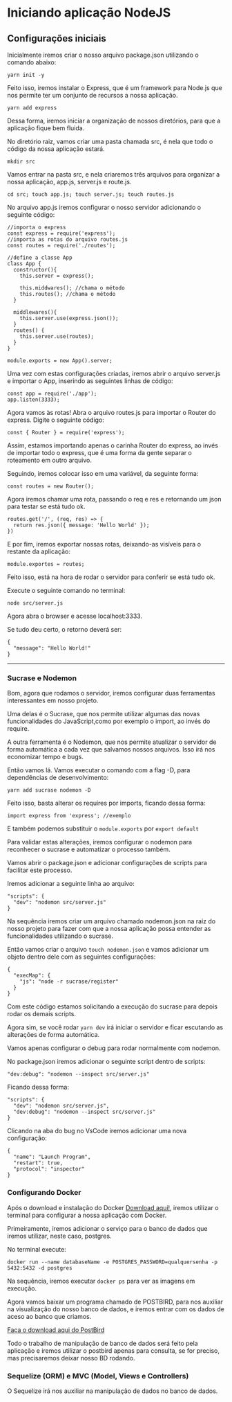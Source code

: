 # Iniciando aplicação NodeJS
## Configurações iniciais

Inicialmente iremos criar o nosso arquivo package.json utilizando o comando abaixo:

``` yarn init -y ```

Feito isso, iremos instalar o Express, que é um framework para Node.js que nos permite ter um conjunto de recursos a nossa aplicação.

``` yarn add express ```

Dessa forma, iremos iniciar a organização de nossos diretórios, para que a aplicação fique bem fluida.

No diretório raiz, vamos criar uma pasta chamada src, é nela que todo o código da nossa aplicação estará.

```mkdir src```

Vamos entrar na pasta src, e nela criaremos três arquivos para organizar a nossa aplicação, app.js, server.js e route.js.

```cd src; touch app.js; touch server.js; touch routes.js```

No arquivo app.js iremos configurar o nosso servidor adicionando o seguinte código:

```
//importa o express
const express = require('express'); 
//importa as rotas do arquivo routes.js
const routes = require('./routes');

//define a classe App
class App {
  constructor(){
    this.server = express();
    
    this.middwares(); //chama o método
    this.routes(); //chama o método
  }

  middlewares(){
    this.server.use(express.json());
  }
  routes() {
    this.server.use(routes);
  }
}

module.exports = new App().server;

```

Uma vez com estas configurações criadas, iremos abrir o arquivo server.js e importar o App, inserindo as seguintes linhas de código:

```
const app = require('./app');
app.listen(3333);
```

Agora vamos às rotas! Abra o arquivo routes.js para importar o Router do express. Digite o seguinte código:

```
const { Router } = require('express');

```
Assim, estamos importando apenas o carinha Router do express, ao invés de importar todo o express, que é uma forma da gente separar o roteamento em outro arquivo.

Seguindo, iremos colocar isso em uma variável, da seguinte forma:

```
const routes = new Router();
```
Agora iremos chamar uma rota, passando o req e res e retornando um json para testar se está tudo ok.

```
routes.get('/', (req, res) => {
  return res.json({ message: 'Hello World' });
})
```
E por fim, iremos exportar nossas rotas, deixando-as visíveis para o restante da aplicação:

```
module.exportes = routes;
```

Feito isso, está na hora de rodar o servidor para conferir se está tudo ok.

Execute o seguinte comando no terminal:

```
node src/server.js
```

Agora abra o browser e acesse localhost:3333.

Se tudo deu certo, o retorno deverá ser:

```
{
  "message": "Hello World!"
}
```

---

### Sucrase e Nodemon

Bom, agora que rodamos o servidor, iremos configurar duas ferramentas interessantes em nosso projeto.

Uma delas é o Sucrase, que nos permite utilizar algumas das novas funcionalidades do JavaScript,como por exemplo o import, ao invés do require.

A outra ferramenta é o Nodemon, que nos permite atualizar o servidor de forma automática a cada vez que salvamos nossos arquivos. Isso irá nos economizar tempo e bugs.

Então vamos lá. Vamos executar o comando com a flag -D, para dependências de desenvolvimento:

```yarn add sucrase nodemon -D```

Feito isso, basta alterar os requires por imports, ficando dessa forma:
```
import express from 'express'; //exemplo 

```
E também podemos substituir o ```module.exports``` por ```export default```

Para validar estas alterações, iremos configurar o nodemon para reconhecer o sucrase e automatizar o processo também.

Vamos abrir o package.json e adicionar configurações de scripts para facilitar este processo.

Iremos adicionar a seguinte linha ao arquivo:

```
"scripts": {
  "dev": "nodemon src/server.js"
}
```

Na sequência iremos criar um arquivo chamado nodemon.json na raiz do nosso projeto para fazer com que a nossa aplicação possa entender as funcionalidades utilizando o sucrase.

Então vamos criar o arquivo ```touch nodemon.json``` e vamos adicionar um objeto dentro dele com as seguintes configurações:
```
{
  "execMap": {
    "js": "node -r sucrase/register"
  }
}
```
Com este código estamos solicitando a execução do sucrase para depois rodar os demais scripts.

Agora sim, se você rodar ```yarn dev``` irá iniciar o servidor e ficar escutando as alterações de forma automática.

Vamos apenas configurar o debug para rodar normalmente com nodemon.

No package.json iremos adicionar o seguinte script dentro de scripts:

```
"dev:debug": "nodemon --inspect src/server.js"
```
Ficando dessa forma:
```
"scripts": {
  "dev": "nodemon src/server.js",
  "dev:debug": "nodemon --inspect src/server.js"
}
```
Clicando na aba do bug no VsCode iremos adicionar uma nova configuração:
```
{
  "name": "Launch Program",
  "restart": true,
  "protocol": "inspector"
}
```
### Configurando Docker

Após o download e instalação do Docker [Download aqui!](https://docs.docker.com/docker-for-mac/install/), iremos utilizar o terminal para configurar a nossa aplicação com Docker.

Primeiramente, iremos adicionar o serviço para o banco de dados que iremos utilizar, neste caso, postgres.

No terminal execute:
```
docker run --name databaseName -e POSTGRES_PASSWORD=qualquersenha -p 5432:5432 -d postgres
```

Na sequência, iremos executar ```docker ps``` para ver as imagens em execução.

Agora vamos baixar um programa chamado de POSTBIRD, para nos auxiliar na visualização do nosso banco de dados, e iremos entrar com os dados de aceso ao banco que criamos.

[Faça o download aqui do PostBird](https://electronjs.org/apps/postbird)

Todo o trabalho de manipulação de banco de dados será feito pela aplicação e iremos utilizar o postbird apenas para consulta, se for preciso, mas precisaremos deixar nosso BD rodando.

### Sequelize (ORM) e MVC (Model, Views e Controllers)

O Sequelize irá nos auxiliar na manipulação de dados no banco de dados.

